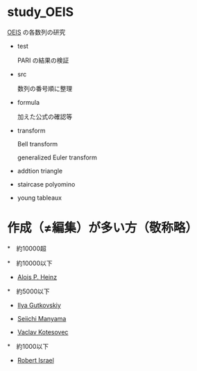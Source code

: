 # study_OEIS

[OEIS](https://oeis.org/) の各数列の研究

* test
 
    PARI の結果の検証

* src

    数列の番号順に整理
    
* formula

    加えた公式の確認等
    
* transform

    Bell transform
    
    generalized Euler transform
    
* addtion triangle

* staircase polyomino

* young tableaux

# 作成（≠編集）が多い方（敬称略）

*　約10000超



*　約10000以下

   - [Alois P. Heinz](https://oeis.org/search?q=author%3AAlois+P.+Heinz)

*　約5000以下

   - [Ilya Gutkovskiy](https://oeis.org/search?q=author%3AIlya+Gutkovskiy)

   - [Seiichi Manyama](https://oeis.org/search?q=author%3ASeiichi+Manyama)

   - [Vaclav Kotesovec](https://oeis.org/search?q=author%3AVaclav+Kotesovec)

*　約1000以下

  - [Robert Israel](https://oeis.org/search?q=author%3ARobert+Israel)


